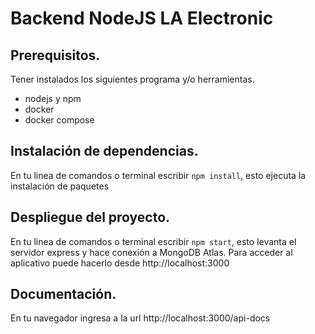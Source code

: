 # Backend NodeJS LA Electronic

## Prerequisitos.
Tener instalados los siguientes programa y/o herramientas.
- nodejs y npm
- docker
- docker compose

## Instalación de dependencias.
En tu linea de comandos o terminal escribir `npm install`, esto ejecuta la instalación de paquetes

## Despliegue del proyecto.
En tu linea de comandos o terminal escribir `npm start`, esto levanta el servidor express y hace conexión a MongoDB Atlas.
Para acceder al aplicativo puede hacerlo desde http://localhost:3000

## Documentación.
En tu navegador ingresa a la url http://localhost:3000/api-docs